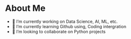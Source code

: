 # About Me

- 🔭 I’m currently working on Data Science, AI, ML, etc.
- 🌱 I’m currently learning Github using, Coding intergration
- 👯 I’m looking to collaborate on Python projects
